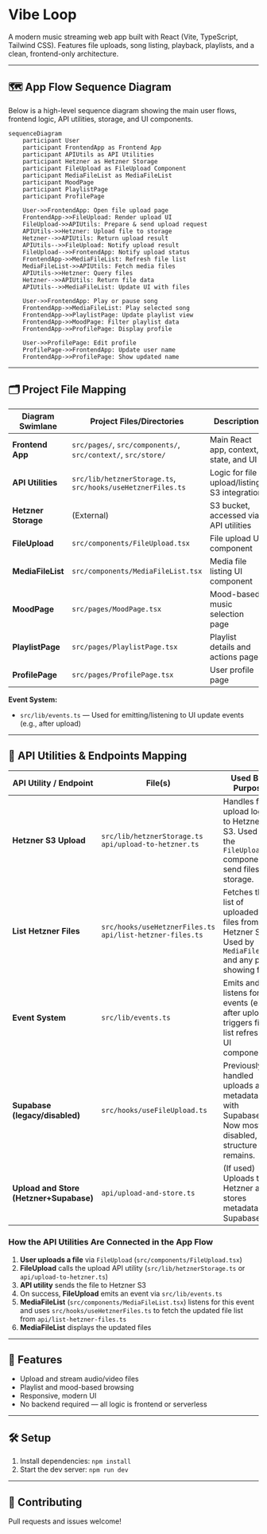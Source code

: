 # Vibe Loop

A modern music streaming web app built with React (Vite, TypeScript, Tailwind CSS). Features file uploads, song listing, playback, playlists, and a clean, frontend-only architecture.

---

## 🗺️ App Flow Sequence Diagram

Below is a high-level sequence diagram showing the main user flows, frontend logic, API utilities, storage, and UI components.

```mermaid
sequenceDiagram
    participant User
    participant FrontendApp as Frontend App
    participant APIUtils as API Utilities
    participant Hetzner as Hetzner Storage
    participant FileUpload as FileUpload Component
    participant MediaFileList as MediaFileList
    participant MoodPage
    participant PlaylistPage
    participant ProfilePage

    User->>FrontendApp: Open file upload page
    FrontendApp->>FileUpload: Render upload UI
    FileUpload->>APIUtils: Prepare & send upload request
    APIUtils->>Hetzner: Upload file to storage
    Hetzner-->>APIUtils: Return upload result
    APIUtils-->>FileUpload: Notify upload result
    FileUpload-->>FrontendApp: Notify upload status
    FrontendApp->>MediaFileList: Refresh file list
    MediaFileList->>APIUtils: Fetch media files
    APIUtils->>Hetzner: Query files
    Hetzner-->>APIUtils: Return file data
    APIUtils-->>MediaFileList: Update UI with files

    User->>FrontendApp: Play or pause song
    FrontendApp->>MediaFileList: Play selected song
    FrontendApp->>PlaylistPage: Update playlist view
    FrontendApp->>MoodPage: Filter playlist data
    FrontendApp->>ProfilePage: Display profile

    User->>ProfilePage: Edit profile
    ProfilePage->>FrontendApp: Update user name
    FrontendApp->>ProfilePage: Show updated name
```

---

## 🗂️ Project File Mapping

| Diagram Swimlane      | Project Files/Directories                                      | Description                                      |
|----------------------|---------------------------------------------------------------|--------------------------------------------------|
| **Frontend App**     | `src/pages/`, `src/components/`, `src/context/`, `src/store/` | Main React app, context, state, and UI           |
| **API Utilities**    | `src/lib/hetznerStorage.ts`, `src/hooks/useHetznerFiles.ts`   | Logic for file upload/listing, S3 integration    |
| **Hetzner Storage**  | (External)                                                     | S3 bucket, accessed via API utilities            |
| **FileUpload**       | `src/components/FileUpload.tsx`                                | File upload UI component                         |
| **MediaFileList**    | `src/components/MediaFileList.tsx`                             | Media file listing UI component                  |
| **MoodPage**         | `src/pages/MoodPage.tsx`                                       | Mood-based music selection page                  |
| **PlaylistPage**     | `src/pages/PlaylistPage.tsx`                                   | Playlist details and actions page                |
| **ProfilePage**      | `src/pages/ProfilePage.tsx`                                    | User profile page                               |

**Event System:**
- `src/lib/events.ts` — Used for emitting/listening to UI update events (e.g., after upload)

---

## 🔗 API Utilities & Endpoints Mapping

| **API Utility / Endpoint**         | **File(s)**                                         | **Used By / Purpose**                                                                                   |
|------------------------------------|-----------------------------------------------------|---------------------------------------------------------------------------------------------------------|
| **Hetzner S3 Upload**              | `src/lib/hetznerStorage.ts`<br>`api/upload-to-hetzner.ts` | Handles file upload logic to Hetzner S3. Used by the `FileUpload` component to send files to storage.    |
| **List Hetzner Files**             | `src/hooks/useHetznerFiles.ts`<br>`api/list-hetzner-files.ts` | Fetches the list of uploaded files from Hetzner S3. Used by `MediaFileList` and any page showing files.  |
| **Event System**                   | `src/lib/events.ts`                                 | Emits and listens for events (e.g., after upload, triggers file list refresh in UI components).          |
| **Supabase (legacy/disabled)**     | `src/hooks/useFileUpload.ts`                        | Previously handled uploads and metadata with Supabase. Now mostly disabled, but structure remains.       |
| **Upload and Store (Hetzner+Supabase)** | `api/upload-and-store.ts`                         | (If used) Uploads to Hetzner and stores metadata in Supabase.                                           |

### How the API Utilities Are Connected in the App Flow

1. **User uploads a file** via `FileUpload` (`src/components/FileUpload.tsx`)
2. **FileUpload** calls the upload API utility (`src/lib/hetznerStorage.ts` or `api/upload-to-hetzner.ts`)
3. **API utility** sends the file to Hetzner S3
4. On success, **FileUpload** emits an event via `src/lib/events.ts`
5. **MediaFileList** (`src/components/MediaFileList.tsx`) listens for this event and uses `src/hooks/useHetznerFiles.ts` to fetch the updated file list from `api/list-hetzner-files.ts`
6. **MediaFileList** displays the updated files

---

## 🚀 Features
- Upload and stream audio/video files
- Playlist and mood-based browsing
- Responsive, modern UI
- No backend required — all logic is frontend or serverless

---

## 🛠️ Setup
1. Install dependencies: `npm install`
2. Start the dev server: `npm run dev`

---

## 🤝 Contributing
Pull requests and issues welcome!
